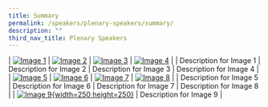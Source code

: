 ```yaml
---
title: Summary
permalink: /speakers/plenary-speakers/summary/
description: ""
third_nav_title: Plenary Speakers
---
```

| [![Image 1](image1.png)](link1) | [![Image 2](image2.png)](link2) | [![Image 3](image3.png)](link3) | [![Image 4](image4.png)](link4) |
| Description for Image 1 | Description for Image 2 | Description for Image 3 | Description for Image 4 |
| [![Image 5](image5.png)](link5) | [![Image 6](image6.png)](link6) | [![Image 7](image7.png)](link7) | [![Image 8](image8.png)](link8) |
| Description for Image 5 | Description for Image 6 | Description for Image 7 | Description for Image 8 |
| [![Image 9](image9.png){width=250 height=250}](link9) | Description for Image 9 |
